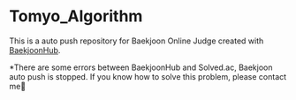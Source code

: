 # Tomyo_Algorithm
This is a auto push repository for Baekjoon Online Judge created with [BaekjoonHub](https://github.com/BaekjoonHub/BaekjoonHub).

*There are some errors between BaekjoonHub and Solved.ac, Baekjoon auto push is stopped. If you know how to solve this problem, please contact me🥲
